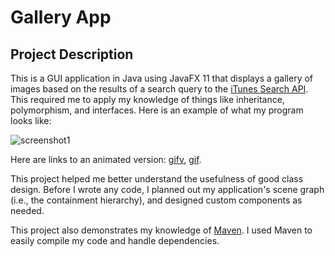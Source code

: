 # Gallery App

## Project Description

This is a GUI application in Java using JavaFX 11 that displays a 
gallery of images based on the results of a search query to the 
[iTunes Search API](https://affiliate.itunes.apple.com/resources/documentation/itunes-store-web-service-search-api/#searching).
This required me to apply my knowledge of things like inheritance, 
polymorphism, and interfaces. Here is an example of what my program looks like:

![screenshot1](https://i.imgur.com/eUh0NbF.png)

Here are links to an animated version: 
[gifv](https://i.imgur.com/tdRDXM1.gifv), 
[gif](https://i.imgur.com/tdRDXM1.gif).

This project helped me better understand the usefulness of good class design. 
Before I wrote any code, I planned out my application's scene graph (i.e., the containment hierarchy), 
and designed custom components as needed.

This project also demonstrates my knowledge of [Maven](https://maven.apache.org/what-is-maven.html).
I used Maven to easily compile my code and handle dependencies.

